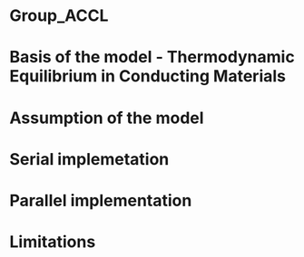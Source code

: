 # Group_ACCL
# Basis of the model - Thermodynamic Equilibrium in Conducting Materials
# Assumption of the model
# Serial implemetation 
# Parallel implementation
# Limitations
